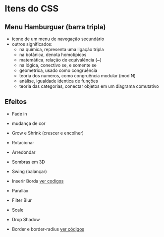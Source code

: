 # Itens do CSS

## Menu Hamburguer (barra tripla)
- ícone de um menu de navegação secundário
- outros significados:
  - na química, representa uma ligação tripla
  - na botânica, denota homotípicos
  - matemática, relação de equivalência (~)
  - na lógica, conectivo se, e somente se
  - geometrica, usado como congruência
  - teoria dos numeros, como congruência modular (mod N)
  - análise, igualdade identica de funções 
  - teoria das categorias, conectar objetos em um diagrama comutativo

## Efeitos
- Fade in
- mudança de cor
- Grow e Shrink (crescer e encolher)
- Rotacionar
- Arredondar
- Sombras em 3D
- Swing (balançar)
- Inserir Borda
[ver codigos](https://wime.com.br/2015/08/21/8-efeitos-de-transicao-em-css3-css3-transitions/)

- Parallax 
- Filter Blur
- Scale
- Drop Shadow
- Border e border-radius
[ver códigos](http://www.codigoti.com.br/2018/10/css-hover-efeitos-de-transicoes-ao.html)
